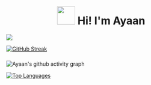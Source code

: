 
###

<h1 align="center"><img src="https://c.tenor.com/xS_t2ANBv9UAAAAi/elsalla.gif" width=48> Hi! I'm Ayaan </h1>

<picture align="center">
<source 
  srcset="https://github-readme-stats.vercel.app/api?username=AYaaN01&show_icons=true&theme=dark"
  media="(prefers-color-scheme: dark)"
/>
<source
  srcset="https://github-readme-stats.vercel.app/api?username=AYaaN01&show_icons=true"
  media="(prefers-color-scheme: light), (prefers-color-scheme: no-preference)"
/>
<img src="https://github-readme-stats.vercel.app/api?username=AYaaN01&show_icons=true" />
</picture>

<!--
**AYaaN01/AYaaN01** is a ✨ _special_ ✨ repository because its `README.md` (this file) appears on your GitHub profile.

Here are some ideas to get you started:

- 🔭 I’m currently working on ...
- 🌱 I’m currently learning ...
- 👯 I’m looking to collaborate on ...
- 🤔 I’m looking for help with ...
- 💬 Ask me about ...
- 📫 How to reach me: ...
- 😄 Pronouns: ...
- ⚡ Fun fact: ...
-->

[![GitHub Streak](https://github-readme-streak-stats.herokuapp.com?user=AYaaN01&theme=dark)](https://git.io/streak-stats)

### 

![Ayaan's github activity graph](https://github-stats-graph.herokuapp.com/graph?username=AYaaN01&bg_color=000000&color=8840fc&line=e63061&point=9afff1&hide_border=true)

[![Top Languages](https://github-readme-stats.vercel.app/api/top-langs/?username=AYaaN01&show_icons=true&theme=midnight-purple&layout=compact&hide_border=true&exclude_repo=quantum-dice-hack&langs_count=10&card_width=1000)](https://github.com/anuraghazra/github-readme-stats)
